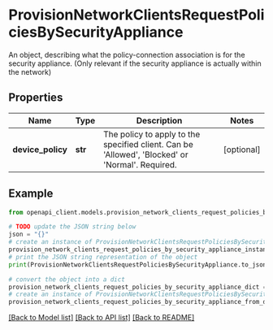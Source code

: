 # ProvisionNetworkClientsRequestPoliciesBySecurityAppliance

An object, describing what the policy-connection association is for the security appliance. (Only relevant if the security appliance is actually within the network)

## Properties

Name | Type | Description | Notes
------------ | ------------- | ------------- | -------------
**device_policy** | **str** | The policy to apply to the specified client. Can be &#39;Allowed&#39;, &#39;Blocked&#39; or &#39;Normal&#39;. Required. | [optional] 

## Example

```python
from openapi_client.models.provision_network_clients_request_policies_by_security_appliance import ProvisionNetworkClientsRequestPoliciesBySecurityAppliance

# TODO update the JSON string below
json = "{}"
# create an instance of ProvisionNetworkClientsRequestPoliciesBySecurityAppliance from a JSON string
provision_network_clients_request_policies_by_security_appliance_instance = ProvisionNetworkClientsRequestPoliciesBySecurityAppliance.from_json(json)
# print the JSON string representation of the object
print(ProvisionNetworkClientsRequestPoliciesBySecurityAppliance.to_json())

# convert the object into a dict
provision_network_clients_request_policies_by_security_appliance_dict = provision_network_clients_request_policies_by_security_appliance_instance.to_dict()
# create an instance of ProvisionNetworkClientsRequestPoliciesBySecurityAppliance from a dict
provision_network_clients_request_policies_by_security_appliance_from_dict = ProvisionNetworkClientsRequestPoliciesBySecurityAppliance.from_dict(provision_network_clients_request_policies_by_security_appliance_dict)
```
[[Back to Model list]](../README.md#documentation-for-models) [[Back to API list]](../README.md#documentation-for-api-endpoints) [[Back to README]](../README.md)


